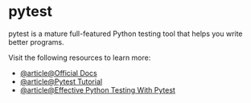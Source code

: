 # pytest

pytest is a mature full-featured Python testing tool that helps you write better programs.

Visit the following resources to learn more:

- [@article@Official Docs](https://docs.pytest.org/)
- [@article@Pytest Tutorial](https://www.tutorialspoint.com/pytest/index.htm)
- [@article@Effective Python Testing With Pytest](https://realpython.com/pytest-python-testing/)